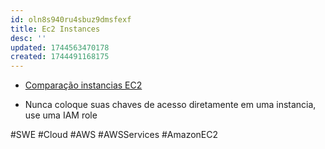 ```yaml
---
id: oln8s940ru4sbuz9dmsfexf
title: Ec2 Instances
desc: ''
updated: 1744563470178
created: 1744491168175
---
```


- [Comparação instancias EC2](https://instances.vantage.sh)

- Nunca coloque suas chaves de acesso diretamente em uma instancia, use uma IAM role

#SWE #Cloud #AWS #AWSServices #AmazonEC2
